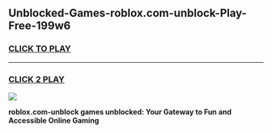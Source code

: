 
## Unblocked-Games-roblox.com-unblock-Play-Free-199w6
<h3>
<a href="https://premium76.site?title=roblox.com-unblock&ref=21A">CLICK TO PLAY</a></h3>
<hr>

<h3>
<a href="https://premium76.site?title=roblox.com-unblock&ref=21A">CLICK 2 PLAY</a>
  
</h3>

<a href="https://premium76.site?title=roblox.com-unblock&ref=21A"><img src="https://clearcache.store/games.png"></a>


**roblox.com-unblock games unblocked: Your Gateway to Fun and Accessible Online Gaming**
